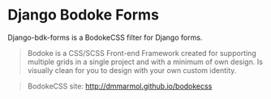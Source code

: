 # Django Bodoke Forms

Django-bdk-forms is a BodokeCSS filter for Django forms.

> Bodoke is a CSS/SCSS Front-end Framework created for supporting multiple grids in a single project and with a minimum of own design. Is visually clean for you to design with your own custom identity. 

> BodokeCSS site: http://dmmarmol.github.io/bodokecss